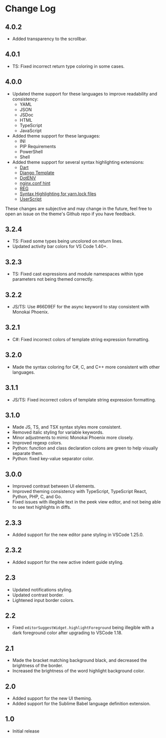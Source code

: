 # Change Log

## 4.0.2

- Added transparency to the scrollbar.

## 4.0.1

- TS: Fixed incorrect return type coloring in some cases.

## 4.0.0

- Updated theme support for these languages to improve readability and consistency:
  - YAML
  - JSON
  - JSDoc
  - HTML
  - TypeScript
  - JavaScript
- Added theme support for these languages:
  - INI
  - PIP Requirements
  - PowerShell
  - Shell
- Added theme support for several syntax highlighting extensions:
  - [Dart](https://marketplace.visualstudio.com/items?itemName=oscarcs.dart-syntax-highlighting-only#review-details)
  - [Django Template](https://marketplace.visualstudio.com/items?itemName=bibhasdn.django-html#review-details)
  - [DotENV](https://marketplace.visualstudio.com/items?itemName=mikestead.dotenv#review-details)
  - [nginx.conf hint](https://marketplace.visualstudio.com/items?itemName=hangxingliu.vscode-nginx-conf-hint#review-details)
  - [REG](https://marketplace.visualstudio.com/items?itemName=ionutvmi.reg#review-details)
  - [Syntax Highlighting for yarn.lock files](https://marketplace.visualstudio.com/items?itemName=mariusschulz.yarn-lock-syntax#review-details)
  - [UserScript](https://marketplace.visualstudio.com/items?itemName=adpyke.vscode-userscript#review-details)

These changes are subjective and may change in the future, feel free to open an issue on the theme's Github repo if you have feedback.

## 3.2.4

- TS: Fixed some types being uncolored on return lines.
- Updated activity bar colors for VS Code 1.40+.

## 3.2.3

- TS: Fixed cast expressions and module namespaces within type parameters not being themed correctly.

## 3.2.2

- JS/TS: Use #66D9EF for the async keyword to stay consistent with Monokai Phoenix.

## 3.2.1

- C#: Fixed incorrect colors of template string expression formatting.

## 3.2.0

- Made the syntax coloring for C#, C, and C++ more consistent with other languages.

## 3.1.1

- JS/TS: Fixed incorrect colors of template string expression formatting.

## 3.1.0

- Made JS, TS, and TSX syntax styles more consistent.
- Removed italic styling for variable keywords.
- Minor adjustments to mimic Monokai Phoenix more closely.
- Improved regexp colors.
- Python: function and class declaration colons are green to help visually separate them.
- Python: fixed key-value separator color.

## 3.0.0

- Improved contrast between UI elements.
- Improved theming consistency with TypeScript, TypeScript React, Python, PHP, C, and Go.
- Fixed issues with illegible text in the peek view editor, and not being able to see text highlights in diffs.

## 2.3.3

- Added support for the new editor pane styling in VSCode 1.25.0.

## 2.3.2

- Added support for the new active indent guide styling.

## 2.3

- Updated notifications styling.
- Updated contrast border.
- Lightened input border colors.

## 2.2

- Fixed `editorSuggestWidget.highlightForeground` being illegible with a dark foreground color after upgrading to VSCode 1.18.

## 2.1

- Made the bracket matching background black, and decreased the brightness of the border.
- Increased the brightness of the word highlight background color.

## 2.0

- Added support for the new UI theming.
- Added support for the Sublime Babel language definition extension.

## 1.0

- Initial release
